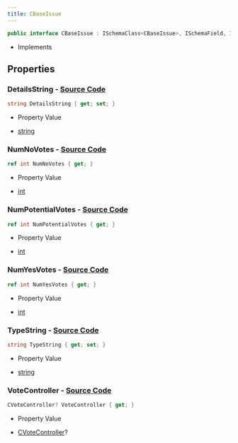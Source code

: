 ```yaml
---
title: CBaseIssue
---
```


```csharp
public interface CBaseIssue : ISchemaClass<CBaseIssue>, ISchemaField, ISchemaClass, INativeHandle
```

- Implements

## Properties

### **DetailsString** - [Source Code](https://github.com/swiftly-solution/swiftlys2/blob/main/managed/src/SwiftlyS2.Generated/Schemas/Interfaces/CBaseIssue.cs#L18)

```csharp
string DetailsString { get; set; }
```

- Property Value

- [string](https://learn.microsoft.com/dotnet/api/system.string)

### **NumNoVotes** - [Source Code](https://github.com/swiftly-solution/swiftlys2/blob/main/managed/src/SwiftlyS2.Generated/Schemas/Interfaces/CBaseIssue.cs#L22)

```csharp
ref int NumNoVotes { get; }
```

- Property Value

- [int](https://learn.microsoft.com/dotnet/api/system.int32)

### **NumPotentialVotes** - [Source Code](https://github.com/swiftly-solution/swiftlys2/blob/main/managed/src/SwiftlyS2.Generated/Schemas/Interfaces/CBaseIssue.cs#L24)

```csharp
ref int NumPotentialVotes { get; }
```

- Property Value

- [int](https://learn.microsoft.com/dotnet/api/system.int32)

### **NumYesVotes** - [Source Code](https://github.com/swiftly-solution/swiftlys2/blob/main/managed/src/SwiftlyS2.Generated/Schemas/Interfaces/CBaseIssue.cs#L20)

```csharp
ref int NumYesVotes { get; }
```

- Property Value

- [int](https://learn.microsoft.com/dotnet/api/system.int32)

### **TypeString** - [Source Code](https://github.com/swiftly-solution/swiftlys2/blob/main/managed/src/SwiftlyS2.Generated/Schemas/Interfaces/CBaseIssue.cs#L16)

```csharp
string TypeString { get; set; }
```

- Property Value

- [string](https://learn.microsoft.com/dotnet/api/system.string)

### **VoteController** - [Source Code](https://github.com/swiftly-solution/swiftlys2/blob/main/managed/src/SwiftlyS2.Generated/Schemas/Interfaces/CBaseIssue.cs#L26)

```csharp
CVoteController? VoteController { get; }
```

- Property Value

- [CVoteController](/docs/api/shared/schemadefinitions/cvotecontroller)?

